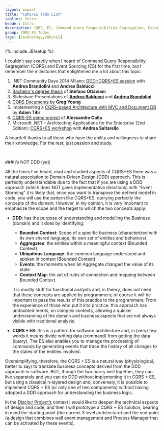 ```yaml
---
layout: wvpost
title: "CQRS+ES Todo List"
tagline: Intro
header: Intro
description: CQRS, ES, Command Query Responsibility Segregation, Event Sourcing, Tech
group: CQRS_ES_Todos
tags: [Technology,CQRS+ES]
---
```

{% include JB/setup %}

I couldn’t say exactly when I heard of Command Query Responsibility Segregation (CQRS) and Event Sourcing (ES) for the first time, but I remember the milestones that enlightened me a lot about this topic:


1.    .NET Community Days 2014 Milano: <a href="http://www.communitydays.it/events/2014/vs05/" target="_blank">DDD+CQRS+ES session</a> with **Andrea Brandolini** and **Andrea Balducci**
2.    <a href="https://play.google.com/store/books/details/Stefano_Ottaviani_Gestire_la_complessit%C3%A0_del_softw?id=-DECAwAAQBAJ" target="_blank">Bachelor's degree thesis</a> of **Stefano Ottaviani**
3.    Slideshare Presentations of **<a href="http://www.slideshare.net/andreabalducci/alam-aeki-guida-illustrata-alla-modellazione-di-un-dominio-con-event-sourcing-event-storming" target="_blank">Andrea Balducci</a>** and **<a href="http://www.slideshare.net/ziobrando?utm_campaign=profiletracking&utm_medium=sssite&utm_source=ssslideview" target="_blank">Andrea Brandolini</a>**
4.    <a href="http://cqrs.files.wordpress.com/2010/11/cqrs_documents.pdf">CQRS Documents</a> by **Greg Young**
5.    Implementing a <a href="http://www.adamtibi.net/06-2013/implementing-a-cqrs-based-architecture-with-mvc-and-document-db" target="_blank">CQRS-based Architecture with MVC and Document DB</a> by **Adam Tibi**
6.    <a href="https://github.com/Iridio/CQRS-ES_MembershipProvider" target="_blank">CQRS-ES demo project</a> of **Alessandro Colla**
7.    Microsoft .NET - Architecting Applications for the Enterprise (2nd Edition): <a href="https://naa4e.codeplex.com/" target="_blank">CQRS+ES workshop</a> with **Andrea Saltarello**

A heartfelt thanks to all those who have the ability and willingness to share their knowledge. For the rest, just passion and study.

 

###It’s NOT DDD (yet)

All the times I've heard, read and studied aspects of CQRS+ES there was a natural association to Domain-Driven Design (DDD) approach. 
This is perfectly understandable due to the fact that if you are using a DDD approach (which does NOT gives implementative directions) 
with “Event Storming” it is likely that, once you want to transpose the defined model in code, you will use the pattern like CQRS+ES, 
carrying perfectly the concepts of the domain; However, in my opinion, it is very important to emphasize the scope and the target to which 
the two concepts apply: 

- **DDD**: has the purpose of understanding and modelling the Business (domain) and it does by identifying: 
  - **Bounded Context**: Scope of a specific business (characterized with its own shared language, its own set of entities and behaviors)
  - **Aggregates**: the entities within a meaningful context (Bounded Context) 
  -	**Ubiquitous Language**: the common language understood and spoken in context (Bounded Context) 
  -	**Events**: the moments when an Aggregate changed the value of its state 
  -	**Context Map**: the set of rules of connection and mapping between Bounded Context.
  
  It is mostly stuff for functional analysts and, in theory, does not need that these concepts are applied by programmers; of course it will be important to pass the results of this practice to the programmers. From the experience of those who put it into practice, this approach has undoubted merits, on complex contexts, allowing a quicker understanding of the domain and business aspects that are not always visible with traditional analysis.

  
- **CQRS + ES**: this is a pattern for software architecture and, in (very) few words it means divide writing data (command) from getting the data (query). The ES also enables you to manage the processing of commands by generating events that trace the history of all changes to the states of the entities involved.   

Oversimplifying, therefore, the CQRS + ES is a natural way (physiological, better to say) to translate business concepts derived from the DDD approach in software. BUT, though the two marry well together, they can live separately and you can do DDD without implementing it in CQRS + ES, but using a classical n-layered design and, conversely, it is possible to implement CQRS + ES (or only one of two components) without having adopted a DDD approach for understanding the business logic. 

In the <a href="/Discitur.html">Discitur Project’s</a> context I would like to deepen the technical aspects of design and code, and then I will prototype a CQRS + ES solution, bearing in mind the starting point (the current 3 level architecture) and the end point (a design that combines well event management and Process Manager that can be activated by these events).
